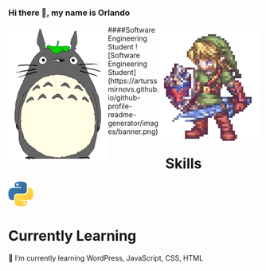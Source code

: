 
### Hi there 👋, my name is Orlando
<img src="https://github.com/phenomhunter/phenomhunter/blob/main/sprites/FreePiercingHamster-max-1mb.gif" width="200" align="left" />
<img src="https://github.com/phenomhunter/phenomhunter/blob/main/sprites/linkZelda.gif" width="200" align="right"/>
####Software Engineering Student
![Software Engineering Student](https://arturssmirnovs.github.io/github-profile-readme-generator/images/banner.png)


<h1 style="text-align:center"> Skills </h1>
<img src="https://github.com/phenomhunter/phenomhunter/blob/main/images/python_logo.png" width="50"/>
<h1> Currently Learning </h1> 
  <body> <p>🌱 I’m currently learning WordPress, JavaScript, CSS, HTML </p> </body>





